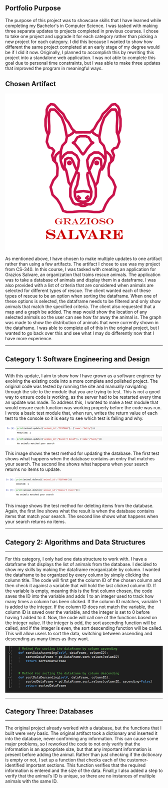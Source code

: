 ## Portfolio Purpose

The purpose of this project was to showcase skills that I have learned while completing my Bachelor's in Computer Science. I was tasked with making three separate updates to projects completed in previous courses. I chose to take one project and upgrade it for each category rather than picking a new project for each category. I did this because I wanted to show how different the same project completed at an early stage of my degree would be if I did it now. Originally, I planned to accomplish this by rewriting this project into a standalone web application. I was not able to complete this goal due to personal time constraints, but I was able to make three updates that improved the program in meaningful ways. 

## Chosen Artifact

<img src="./assets/img/Grazioso Salvare Logo.png">

As mentioned above, I have chosen to make multiple updates to one artifact rather than using a few artifacts. The artifact I chose to use was my project from CS-340. In this course, I was tasked with creating an application for Grazios Salvare, an organization that trains rescue animals. The application was to take a database of animals and display them in a dataframe. I was also provided with a list of criteria that are considered when animals are selected for different types of rescue. The client wanted each of these types of rescue to be an option when sorting the dataframe. When one of these options is selected, the dataframe needs to be filtered and only show animals that match the specified criteria. The client also requested that a map and a graph be added. The map would show the location of any selected animals so the user can see how far away the animal is. The graph was made to show the distribution of animals that were currently shown in the dataframe. I was able to complete all of this in the original project, but I wanted to go back over this and see what I may do differently now that I have more experience.

* * *

## Category 1: Software Engineering and Design

* * *

With this update, I aim to show how I have grown as a software engineer by evolving the existing code into a more complete and polished project. The original code was tested by running the site and manually navigating through the site to the module that you are trying to test. This is not a good way to ensure code is working, as the server had to be restarted every time an update was made. To address this, I wanted to make a test module that would ensure each function was working properly before the code was run. I wrote a basic test module that, when run, writes the return value of each test to the console so it is easy to see which test is failing and why. 

<img src="./assets/img/UpdateTest.png">

This image shows the test method for updating the database. The first test shows what happens when the database contains an entry that matches your search. The second line shows what happens when your search returns no items to update. 

<img src="./assets/img/DeleteTest.png">

This image shows the test method for deleting items from the database. Again, the first line shows what the result is when the database contains items that match your search. The second line shows what happens when your search returns no items.

* * *

## Category 2: Algorithms and Data Structures

* * *

For this category, I only had one data structure to work with. I have a dataframe that displays the list of animals from the database. I decided to show my skills by making the dataframe reorganizable by column. I wanted the dataframe to be organized by every column by simply clicking the column title. The code will first get the column ID of the chosen column and then check it against a variable that will hold the last clicked column ID. If the variable is empty, meaning this is the first column chosen, the code saves the ID into the variable and adds 1 to an integer used to track how many times a column has been clicked. If the column ID matches, variable 1 is added to the integer. If the column ID does not match the variable, the column ID is saved over the variable, and the integer is set to 0 before having 1 added to it. Now, the code will call one of the functions based on the integer value. If the integer is odd, the sort ascending function will be called, and if the integer is even, the sort descending function will be called. This will allow users to sort the data, switching between ascending and descending as many times as they want.

<img src="./assets/img/sortfunc.png">

* * *

## Category Three: Databases

* * *

The original project already worked with a database, but the functions that I built were very basic. The original artifact took a dictionary and inserted it into the database, never confirming any information. This can cause some major problems, so I reworked the code to not only verify that the information is an appropriate size, but that any important information is present before adding the animal. Rather than just checking if the dictionary is empty or not, I set up a function that checks each of the customer-identified important sections. This function verifies that the required information is entered and the size of the data. Finall,y I also added a step to verify that the animal's ID is unique, so there are no instances of multiple animals with the same ID.
